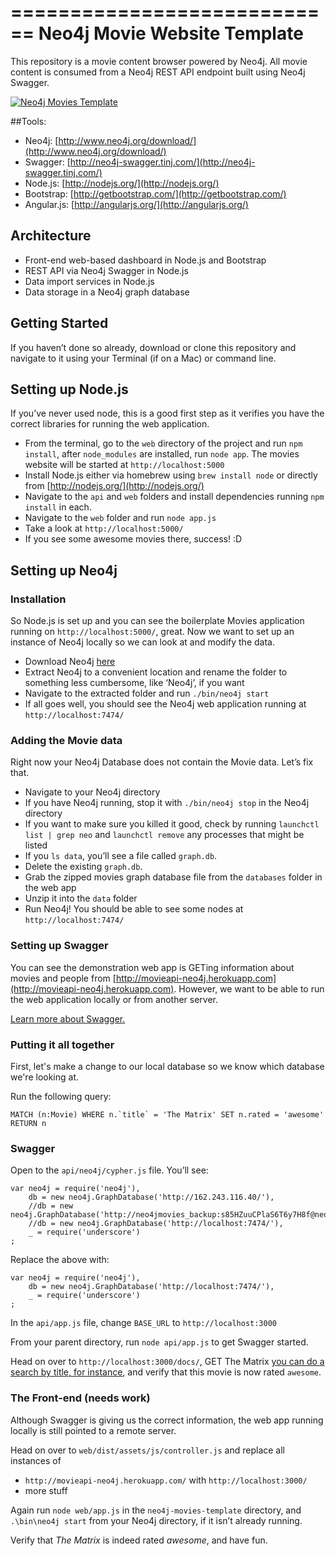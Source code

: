 ============================
Neo4j Movie Website Template
============================

This repository is a movie content browser powered by Neo4j. All movie content is consumed from a Neo4j REST API endpoint built using Neo4j Swagger.

<a href="http://neo4jmovies.herokuapp.com">![Neo4j Movies Template](http://i.imgur.com/lL2M3Z0.png)</a>

##Tools:

* Neo4j: [http://www.neo4j.org/download/](http://www.neo4j.org/download/)
* Swagger: [http://neo4j-swagger.tinj.com/](http://neo4j-swagger.tinj.com/)
* Node.js: [http://nodejs.org/](http://nodejs.org/)
* Bootstrap: [http://getbootstrap.com/](http://getbootstrap.com/)
* Angular.js: [http://angularjs.org/](http://angularjs.org/)

## Architecture

* Front-end web-based dashboard in Node.js and Bootstrap
* REST API via Neo4j Swagger in Node.js
* Data import services in Node.js
* Data storage in a Neo4j graph database

## Getting Started

If you haven’t done so already, download or clone this repository and navigate to it using your Terminal (if on a Mac) or command line.

## Setting up Node.js

If you’ve never used node, this is a good first step as it verifies you have the correct libraries for running the web application. 

* From the terminal, go to the `web` directory of the project and run `npm install`, after `node_modules` are installed, run `node app`. The movies website will be started at `http://localhost:5000`
* Install Node.js either via homebrew using `brew install node` or directly from [http://nodejs.org/](http://nodejs.org/)
* Navigate to the `api` and `web` folders and install dependencies running  `npm install` in each.
* Navigate to the `web` folder and run `node app.js`
* Take a look at `http://localhost:5000/`
* If you see some awesome movies there, success! :D

## Setting up Neo4j

### Installation
So Node.js is set up and you can see the boilerplate Movies application running on `http://localhost:5000/`, great. Now we want to set up an instance of Neo4j locally so we can look at and modify the data. 

* Download Neo4j [here](http://www.neo4j.org/download)
* Extract Neo4j to a convenient location and rename the folder to something less cumbersome, like ‘Neo4j’, if you want
* Navigate to the extracted folder and run `./bin/neo4j start` 
* If all goes well, you should see the Neo4j web application running at `http://localhost:7474/`

### Adding the Movie data

Right now your Neo4j Database does not contain the Movie data.  Let’s fix that. 

* Navigate to your Neo4j directory
* If you have Neo4j running, stop it with `./bin/neo4j stop` in the Neo4j directory
* If you want to make sure you killed it good, check by running `launchctl list | grep neo` and `launchctl remove` any processes that might be listed
* If you `ls data`, you’ll see a file called `graph.db`.
* Delete the existing `graph.db`.
* Grab the zipped movies graph database file from the `databases` folder in the web app
* Unzip it into the `data` folder
* Run Neo4j! You should be able to see some nodes at `http://localhost:7474/`

### Setting up Swagger

You can see the demonstration web app is GETing information about movies and people from [http://movieapi-neo4j.herokuapp.com](http://movieapi-neo4j.herokuapp.com). However, we want to be able to run the web application locally or from another server. 

[Learn more about Swagger.](http://neo4j-swagger.tinj.com/)

### Putting it all together

First, let's make a change to our local database so we know which database we're looking at. 

Run the following query:
 
```
MATCH (n:Movie) WHERE n.`title` = 'The Matrix' SET n.rated = 'awesome' RETURN n
```

### Swagger
Open to the `api/neo4j/cypher.js` file. You’ll see:

```
var neo4j = require('neo4j'),
    db = new neo4j.GraphDatabase('http://162.243.116.40/'),
    //db = new neo4j.GraphDatabase('http://neo4jmovies_backup:s85HZuuCPlaS6T6y7H8f@neo4jmoviesbackup.sb01.stations.graphenedb.com:24789/'),
    //db = new neo4j.GraphDatabase('http://localhost:7474/'),
    _ = require('underscore')
;
```

Replace the above with:

```
var neo4j = require('neo4j'),
    db = new neo4j.GraphDatabase('http://localhost:7474/'),
    _ = require('underscore')
;
```

In the `api/app.js` file, change `BASE_URL` to `http://localhost:3000`

From your parent directory, run `node api/app.js` to get Swagger started.

Head on over to `http://localhost:3000/docs/`, GET The Matrix [you can do a search by title, for instance](http://localhost:3000/docs/#!/movies/getMovieByTitle_get_3), and verify that this movie is now rated `awesome`.

### The Front-end (needs work)

Although Swagger is giving us the correct information, the web app running locally is still pointed to a remote server. 

Head on over to `web/dist/assets/js/controller.js` and replace all instances of 

* `http://movieapi-neo4j.herokuapp.com/` with `http://localhost:3000/`
* more stuff

Again run `node web/app.js` in the `neo4j-movies-template` directory, and `.\bin\neo4j start` from your Neo4j directory, if it isn’t already running. 

Verify that *The Matrix* is indeed rated *awesome*, and have fun. 
